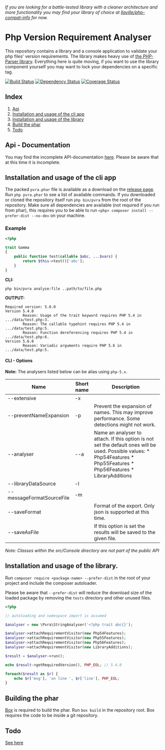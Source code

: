 *If you are looking for a battle-tested library with a cleaner architecture and more functionality you may find your library of choice at [llaville/php-compat-info](https://github.com/llaville/php-compat-info) for now.*


# Php Version Requirement Analyser

This repository contains a library and a console application to validate your php files' version requirements.
The library makes heavy use of [the PHP-Parser library](https://github.com/nikic/PHP-Parser). Everything here is quite moving, 
if you want to use the library component yourself you may want to lock your dependencies on a specific tag. 

[![Build Status](https://travis-ci.org/suralc/pvra.svg?branch=master)](https://travis-ci.org/suralc/pvra)
[![Dependency Status](https://www.versioneye.com/user/projects/546643934de5ef5022000056/badge.svg?style=flat)](https://www.versioneye.com/user/projects/546643934de5ef5022000056)
[![Coverage Status](https://img.shields.io/coveralls/suralc/pvra.svg)](https://coveralls.io/r/suralc/pvra?branch=master)


## Index
1. [Api](#api-doc)
2. [Installation and usage of the cli app](#cli-usage)
3. [Installation and usage of the library](#lib-usage)
4. [Build the phar](#build)
5. [Todo](#todo)



## <a name="api-doc"></a>Api - Documentation

You may find the incomplete API-documentation [here](http://suralc.github.io/pvra/docs). Please be aware that at this time it is
incomplete.


## <a name="cli-usage"></a> Installation and usage of the cli app

The packed `pvra.phar` file is available as a download on the [release page](https://github.com/suralc/pvra/releases). Run
`php pvra.phar` to see a list of available commands. If you downloaded or cloned the repository itself run `php bin/pvra`
from the root of the repository. Make sure all dependencies are available (not required if you run from phar), this 
requires you to be able to run `<php> composer install --prefer-dist --no-dev` on your machine.

### Example

```php
<?php

trait Gamma
{
    public function test(callable $abc, ...$vars) {
        return $this->test()['abc'];
    }
}
```

__CLI:__ 

`php bin/pvra analyse:file ..path/to/file.php`

__OUTPUT:__

```
Required version: 5.6.0
Version 5.4.0
        Reason: Usage of the trait keyword requires PHP 5.4 in .../data/test.php:3.
        Reason: The callable typehint requires PHP 5.4 in .../data/test.php:5.
        Reason: Function dereferencing requires PHP 5.4 in .../data/test.php:6.
Version 5.6.0
        Reason: Variadic arguments require PHP 5.6 in .../data/test.php:5.
```

#### CLI - Options


**Note:** The analysers listed below can be alias using `php-5.x`.

| Name 	| Short  name 	| Description 	|
|---------------------------	|-------------	|---------------------------------------------------------------------------------------------------------------------------------------------------------------------------------------------------------------------------	|
| --extensive 	| -x 	|  	|
| --preventNameExpansion 	| -p 	| Prevent the expansion of names. This may improve performance. Some detections might not work. 	|
| --analyser 	| --a 	| Name an analyser to attach. If this option is not set the default ones will be used. Possible values: * Php54Features * Php55Features * Php56Features * LibraryAdditions 	|
| --libraryDataSource 	| -l 	|  	|
| --messageFormatSourceFile 	| -m 	|  	|
| --saveFormat 	|  	| Format of the export. Only json is supported at this time. 	|
| --saveAsFile 	|  	| If this option is set the results will be saved to the given file. 	|

*Note: Classes within the src/Console directory are not part of the public API*

## <a name="lib-usage"></a>Installation and usage of the library.

Run `composer require <package-name> --prefer-dist` in the root of your project and include the composer autoloader.

Please be aware that `--prefer-dist` will reduce the download size of the loaded package by removing the `tests` directory
and other unused files.


```php
<?php

// autoloading and namespace import is assumed

$analyser = new \Pvra\StringAnalyser('<?php trait abc{}');

$analyser->attachRequirementVisitor(new Php54Features);
$analyser->attachRequirementVisitor(new Php55Features);
$analyser->attachRequirementVisitor(new Php56Features);
$analyser->attachRequirementVisitor(new LibraryAdditions);

$result = $analyser->run();

echo $result->getRequiredVersion(), PHP_EOL; // 5.4.0

foreach($result as $r) {
    echo $r['msg'], 'on line ', $r['line'], PHP_EOL; 
}
```

## <a name="build"></a>Building the phar

[Box](http://box-project.org/) is required to build the phar. Run `box build` in the repository root. Box requires the code to be inside a git
repository.

## <a name="todo"></a>Todo

[See here](https://github.com/suralc/pvra/labels/todo)
